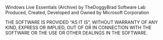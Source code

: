 Windows Live Essentials (Archive) by TheDoggyBrad Software Lab<br>
Produced, Created, Developed and Owned by Microsoft Corporation

THE SOFTWARE IS PROVIDED “AS IT IS”, WITHOUT WARRANTY OF ANY KIND, EXPRESS OR IMPLIED, OUT OF OR IN CONNECTION WITH THE SOFTWARE OR THE USE OR OTHER DEALINGS IN THE SOFTWARE.
